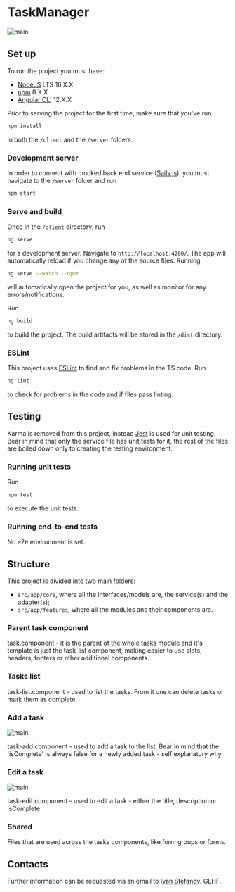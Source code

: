 # TaskManager

![main](https://github.com/Bullsized/frontend-assignment/tree/master/client/src/assets/images/01home.png)

## Set up

To run the project you must have:

-   [NodeJS](https://nodejs.org/en/) LTS 16.X.X
-   [npm](https://docs.npmjs.com/cli/v8/commands/npm-install) 8.X.X
-   [Angular CLI](https://angular.io/cli) 12.X.X

Prior to serving the project for the first time, make sure that you've run

```bash
npm install
```

in both the `/client` and the `/server` folders.

### Development server

In order to connect with mocked back end service ([Sails.js](https://sailsjs.com/)), you must navigate to the `/server` folder and run

```bash
npm start
```

### Serve and build

Once in the `/client` directory, run

```bash
ng serve
```

for a development server. Navigate to `http://localhost:4200/`. The app will automatically reload if you change any of the source files. Running

```bash
ng serve --watch --open
```

will automatically open the project for you, as well as monitor for any errors/notifications.

Run

```bash
ng build
```

to build the project. The build artifacts will be stored in the `/dist` directory.

### ESLint

This project uses [ESLint](https://eslint.org/) to find and fix problems in the TS code. Run

```bash
ng lint
```

to check for problems in the code and if files pass linting.

## Testing

Karma is removed from this project, instead [Jest](https://jestjs.io/) is used for unit testing. Bear in mind that only the service file has unit tests for it, the rest of the files are boiled down only to creating the testing environment.

### Running unit tests

Run

```bash
npm test
```

to execute the unit tests.

### Running end-to-end tests

No e2e environment is set.

## Structure

This project is divided into two main folders: 

- `src/app/core`, where all the interfaces/models are, the service(s) and the adapter(s);
- `src/app/features`, where all the modules and their components are.

### Parent task component

task.component - it is the parent of the whole tasks module and it's template is just the task-list component, making easier to use slots, headers, footers or other additional components.

### Tasks list 

task-list.component - used to list the tasks. From it one can delete tasks or mark them as complete.

### Add a task

![main](https://github.com/Bullsized/frontend-assignment/tree/master/client/src/assets/images/02addTask.png)

task-add.component - used to add a task to the list. Bear in mind that the 'isComplete' is always false for a newly added task - self explanatory why.

### Edit a task

![main](https://github.com/Bullsized/frontend-assignment/tree/master/client/src/assets/images/03editTask.png)

task-edit.component - used to edit a task - either the title, description or isComplete.

### Shared

Files that are used across the tasks components, like form groups or forms.

## Contacts

Further information can be requested via an email to [Ivan Stefanov](mailto:ivanstefanovbg@gmail.com?subject=[GitHub]TaskManager). GLHF.
